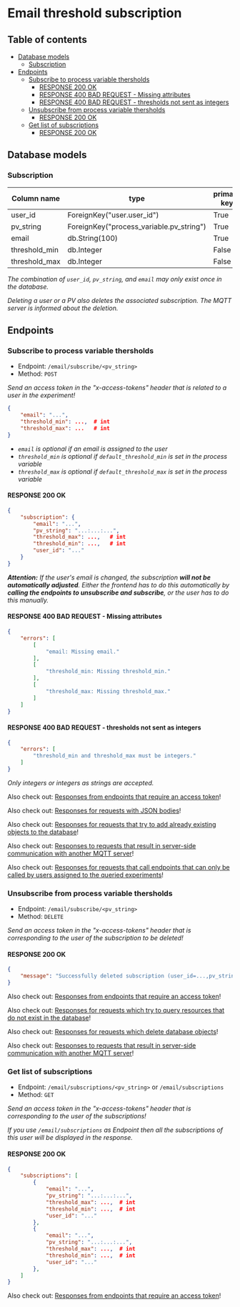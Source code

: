 # Email threshold subscription <!-- omit in toc -->

## Table of contents <!-- omit in toc -->
- [Database models](#database-models)
  - [Subscription](#subscription)
- [Endpoints](#endpoints)
  - [Subscribe to process variable thersholds](#subscribe-to-process-variable-thersholds)
    - [RESPONSE 200 OK](#response-200-ok)
    - [RESPONSE 400 BAD REQUEST - Missing attributes](#response-400-bad-request---missing-attributes)
    - [RESPONSE 400 BAD REQUEST - thresholds not sent as integers](#response-400-bad-request---thresholds-not-sent-as-integers)
  - [Unsubscribe from process variable thersholds](#unsubscribe-from-process-variable-thersholds)
    - [RESPONSE 200 OK](#response-200-ok-1)
  - [Get list of subscriptions](#get-list-of-subscriptions)
    - [RESPONSE 200 OK](#response-200-ok-2)

## Database models

### Subscription

| Column name   | type                                     | primary key | unique | nullable | default value            |
|---------------|------------------------------------------|-------------|--------|----------|--------------------------|
| user_id       | ForeignKey("user.user_id")               | True        | False  | False    | ---                      |
| pv_string     | ForeignKey("process_variable.pv_string") | True        | False  | False    | ---                      |
| email         | db.String(100)                           | True        | False  | False    | user.email               |
| threshold_min | db.Integer                               | False       | False  | False    | pv.default_threshold_min |
| threshold_max | db.Integer                               | False       | False  | False    | pv.default_threshold_max |

*The combination of `user_id`, `pv_string`, and `email` may only exist once in the database.*

*Deleting a user or a PV also deletes the associated subscription. The MQTT server is informed about the deletion.*

## Endpoints

### Subscribe to process variable thersholds

- Endpoint: `/email/subscribe/<pv_string>`
- Method: `POST`

*Send an access token in the "x-access-tokens" header that is related to a user in the experiment!*

```JSON
{
    "email": "...",
    "threshold_min": ...,  # int
    "threshold_max": ...   # int
}
```

- *`email` is optional if an email is assigned to the user*
- *`threshold_min` is optional if `default_threshold_min` is set in the process variable*
- *`threshold_max` is optional if `default_threshold_max` is set in the process variable*

#### RESPONSE 200 OK
```JSON
{
    "subscription": {
        "email": "...",
        "pv_string": "...:...:...",
        "threshold_max": ...,   # int
        "threshold_min": ...,   # int
        "user_id": "..."
    }
}
```

***Attention:** If the user's email is changed, the subscription **will not be automatically adjusted**. Either the frontend has to do this automatically by **calling the endpoints to unsubscribe and subscribe**, or the user has to do this manually.*

#### RESPONSE 400 BAD REQUEST - Missing attributes 
```JSON
{
    "errors": [
        [
            "email: Missing email."
        ],
        [
            "threshold_min: Missing threshold_min."
        ],
        [
            "threshold_max: Missing threshold_max."
        ]
    ]
}
```

#### RESPONSE 400 BAD REQUEST - thresholds not sent as integers
```JSON
{
    "errors": [
        "threshold_min and threshold_max must be integers."
    ]
}
```

*Only integers or integers as strings are accepted.*

Also check out: [Responses from endpoints that require an access token](cross_endpoint_responses.md#responses-from-endpoints-that-require-an-access-token)!

Also check out: [Responses for requests with JSON bodies](cross_endpoint_responses.md#responses-for-requests-with-json-bodies)!

Also check out: [Responses for requests that try to add already existing objects to the database](cross_endpoint_responses.md#responses-for-requests-that-try-to-add-already-existing-objects-to-the-database)!

Also check out: [Responses to requests that result in server-side communication with another MQTT server](cross_endpoint_responses.md#responses-to-requests-that-result-in-server-side-communication-with-another-mqtt-server)!

Also check out: [Responses for requests that call endpoints that can only be called by users assigned to the queried experiments](cross_endpoint_responses.md#responses-for-requests-that-call-endpoints-that-can-only-be-called-by-users-assigned-to-the-queried-experiments)!

### Unsubscribe from process variable thersholds

- Endpoint: `/email/subscribe/<pv_string>`
- Method: `DELETE`

*Send an access token in the "x-access-tokens" header that is corresponding to the user of the subscription to be deleted!*

#### RESPONSE 200 OK
```JSON
{
    "message": "Successfully deleted subscription (user_id=...,pv_string=...)"
} 
```

Also check out: [Responses from endpoints that require an access token](cross_endpoint_responses.md#responses-from-endpoints-that-require-an-access-token)!

Also check out: [Responses for requests which try to query resources that do not exist in the database](cross_endpoint_responses.md#responses-for-requests-which-try-to-query-resources-that-do-not-exist-in-the-database)!

Also check out: [Responses for requests which delete database objects](cross_endpoint_responses.md#responses-for-requests-which-delete-database-objects)!

Also check out: [Responses to requests that result in server-side communication with another MQTT server](cross_endpoint_responses.md#responses-to-requests-that-result-in-server-side-communication-with-another-mqtt-server)!

### Get list of subscriptions

- Endpoint: `/email/subscriptions/<pv_string>` or `/email/subscriptions`
- Method: `GET`

*Send an access token in the "x-access-tokens" header that is corresponding to the user of the subscriptions!*

*If you use `/email/subscriptions` as Endpoint then all the subscriptions of this user will be displayed in the response.*

#### RESPONSE 200 OK
```JSON
{
    "subscriptions": [
        {
            "email": "...",
            "pv_string": "...:...:...",
            "threshold_max": ...,  # int
            "threshold_min": ...,  # int
            "user_id": "..."
        },
        {
            "email": "...",
            "pv_string": "...:...:...",
            "threshold_max": ...,  # int
            "threshold_min": ...,  # int
            "user_id": "..."
        },
    ]
}
```

Also check out: [Responses from endpoints that require an access token](cross_endpoint_responses.md#responses-from-endpoints-that-require-an-access-token)!
